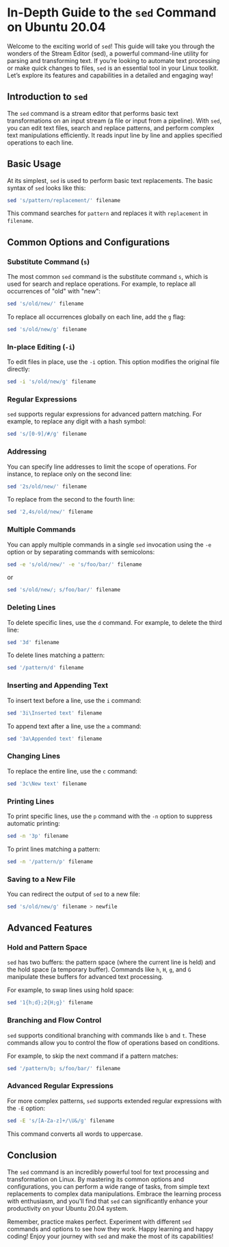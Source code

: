 # In-Depth Guide to the `sed` Command on Ubuntu 20.04

Welcome to the exciting world of `sed`! This guide will take you through the wonders of the Stream Editor (sed), a powerful command-line utility for parsing and transforming text. If you’re looking to automate text processing or make quick changes to files, `sed` is an essential tool in your Linux toolkit. Let’s explore its features and capabilities in a detailed and engaging way!

## Introduction to `sed`

The `sed` command is a stream editor that performs basic text transformations on an input stream (a file or input from a pipeline). With `sed`, you can edit text files, search and replace patterns, and perform complex text manipulations efficiently. It reads input line by line and applies specified operations to each line.

## Basic Usage

At its simplest, `sed` is used to perform basic text replacements. The basic syntax of `sed` looks like this:

```bash
sed 's/pattern/replacement/' filename
```

This command searches for `pattern` and replaces it with `replacement` in `filename`.

## Common Options and Configurations

### Substitute Command (`s`)

The most common `sed` command is the substitute command `s`, which is used for search and replace operations. For example, to replace all occurrences of "old" with "new":

```bash
sed 's/old/new/' filename
```

To replace all occurrences globally on each line, add the `g` flag:

```bash
sed 's/old/new/g' filename
```

### In-place Editing (`-i`)

To edit files in place, use the `-i` option. This option modifies the original file directly:

```bash
sed -i 's/old/new/g' filename
```

### Regular Expressions

`sed` supports regular expressions for advanced pattern matching. For example, to replace any digit with a hash symbol:

```bash
sed 's/[0-9]/#/g' filename
```

### Addressing

You can specify line addresses to limit the scope of operations. For instance, to replace only on the second line:

```bash
sed '2s/old/new/' filename
```

To replace from the second to the fourth line:

```bash
sed '2,4s/old/new/' filename
```

### Multiple Commands

You can apply multiple commands in a single `sed` invocation using the `-e` option or by separating commands with semicolons:

```bash
sed -e 's/old/new/' -e 's/foo/bar/' filename
```

or

```bash
sed 's/old/new/; s/foo/bar/' filename
```

### Deleting Lines

To delete specific lines, use the `d` command. For example, to delete the third line:

```bash
sed '3d' filename
```

To delete lines matching a pattern:

```bash
sed '/pattern/d' filename
```

### Inserting and Appending Text

To insert text before a line, use the `i` command:

```bash
sed '3i\Inserted text' filename
```

To append text after a line, use the `a` command:

```bash
sed '3a\Appended text' filename
```

### Changing Lines

To replace the entire line, use the `c` command:

```bash
sed '3c\New text' filename
```

### Printing Lines

To print specific lines, use the `p` command with the `-n` option to suppress automatic printing:

```bash
sed -n '3p' filename
```

To print lines matching a pattern:

```bash
sed -n '/pattern/p' filename
```

### Saving to a New File

You can redirect the output of `sed` to a new file:

```bash
sed 's/old/new/g' filename > newfile
```

## Advanced Features

### Hold and Pattern Space

`sed` has two buffers: the pattern space (where the current line is held) and the hold space (a temporary buffer). Commands like `h`, `H`, `g`, and `G` manipulate these buffers for advanced text processing.

For example, to swap lines using hold space:

```bash
sed '1{h;d};2{H;g}' filename
```

### Branching and Flow Control

`sed` supports conditional branching with commands like `b` and `t`. These commands allow you to control the flow of operations based on conditions.

For example, to skip the next command if a pattern matches:

```bash
sed '/pattern/b; s/foo/bar/' filename
```

### Advanced Regular Expressions

For more complex patterns, `sed` supports extended regular expressions with the `-E` option:

```bash
sed -E 's/[A-Za-z]+/\U&/g' filename
```

This command converts all words to uppercase.

## Conclusion

The `sed` command is an incredibly powerful tool for text processing and transformation on Linux. By mastering its common options and configurations, you can perform a wide range of tasks, from simple text replacements to complex data manipulations. Embrace the learning process with enthusiasm, and you'll find that `sed` can significantly enhance your productivity on your Ubuntu 20.04 system.

Remember, practice makes perfect. Experiment with different `sed` commands and options to see how they work. Happy learning and happy coding! Enjoy your journey with `sed` and make the most of its capabilities!